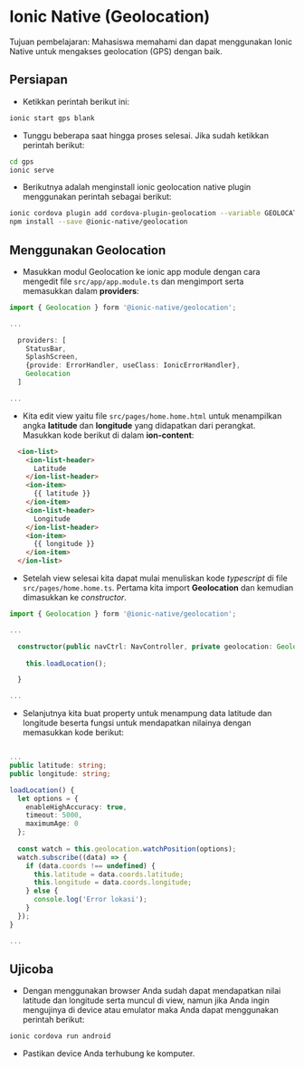 # Ionic Native (Geolocation)

Tujuan pembelajaran: Mahasiswa memahami dan dapat menggunakan Ionic Native untuk mengakses geolocation (GPS) dengan baik.

## Persiapan

* Ketikkan perintah berikut ini:
```sh
ionic start gps blank
```

* Tunggu beberapa saat hingga proses selesai. Jika sudah ketikkan perintah berikut:
```sh
cd gps
ionic serve
```

* Berikutnya adalah menginstall ionic geolocation native plugin menggunakan perintah sebagai berikut:
```sh
ionic cordova plugin add cordova-plugin-geolocation --variable GEOLOCATION_USAGE_DESCRIPTION="Lokasi Saya"
npm install --save @ionic-native/geolocation
```

## Menggunakan Geolocation

* Masukkan modul Geolocation ke ionic app module dengan cara mengedit file ```src/app/app.module.ts``` dan mengimport serta memasukkan dalam __providers__:

```typescript
import { Geolocation } form '@ionic-native/geolocation';

...

  providers: [
	StatusBar,
    SplashScreen,
    {provide: ErrorHandler, useClass: IonicErrorHandler},
    Geolocation
  ]

...
```

* Kita edit view yaitu file ```src/pages/home.home.html``` untuk menampilkan angka __latitude__ dan __longitude__ yang didapatkan dari perangkat. Masukkan kode berikut di dalam __ion-content__:

```html
  <ion-list>
    <ion-list-header>
      Latitude
    </ion-list-header>
    <ion-item>
      {{ latitude }}
    </ion-item>
    <ion-list-header>
      Longitude
    </ion-list-header>
    <ion-item>
      {{ longitude }}
    </ion-item>
  </ion-list>
```

* Setelah view selesai kita dapat mulai menuliskan kode _typescript_ di file ```src/pages/home.home.ts```. Pertama kita import __Geolocation__ dan kemudian dimasukkan ke _constructor_.

```typescript
import { Geolocation } form '@ionic-native/geolocation';

...

  constructor(public navCtrl: NavController, private geolocation: Geolocation) {
    
    this.loadLocation();

  }

...
```

* Selanjutnya kita buat property untuk menampung data latitude dan longitude beserta fungsi untuk mendapatkan nilainya dengan memasukkan kode berikut:

```typescript

...
public latitude: string;
public longitude: string;

loadLocation() {
  let options = {
    enableHighAccuracy: true,
    timeout: 5000,
    maximumAge: 0
  };
  
  const watch = this.geolocation.watchPosition(options);
  watch.subscribe((data) => {
    if (data.coords !== undefined) {
      this.latitude = data.coords.latitude;
      this.longitude = data.coords.longitude;
    } else {
      console.log('Error lokasi');
    }
  });
}

...
```

## Ujicoba

* Dengan menggunakan browser Anda sudah dapat mendapatkan nilai latitude dan longitude serta muncul di view, namun jika Anda ingin mengujinya di device atau emulator maka Anda dapat menggunakan perintah berikut:

```sh
ionic cordova run android
```

* Pastikan device Anda terhubung ke komputer.

